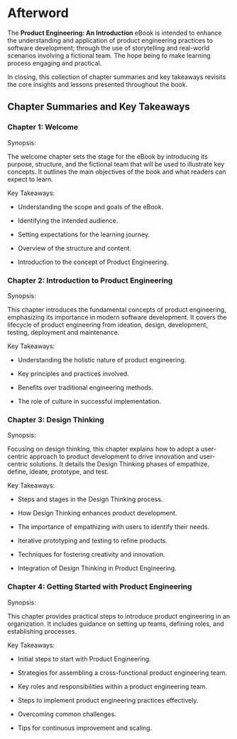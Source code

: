 # Afterword

The **Product Engineering: An Introduction** eBook is intended to enhance the understanding and application of product engineering practices to software development; through the use of storytelling and real-world scenarios involving a fictional team. The hope being to make learning process engaging and practical.

In closing, this collection of chapter summaries and key takeaways revisits the core insights and lessons presented throughout the book.

## Chapter Summaries and Key Takeaways

### Chapter 1: Welcome

Synopsis:

The welcome chapter sets the stage for the eBook by introducing its purpose, structure, and the fictional team that will be used to illustrate key concepts. It outlines the main objectives of the book and what readers can expect to learn.

Key Takeaways:

- Understanding the scope and goals of the eBook.

- Identifying the intended audience.

- Setting expectations for the learning journey.

- Overview of the structure and content.

- Introduction to the concept of Product Engineering.

### Chapter 2: Introduction to Product Engineering

Synopsis:

This chapter introduces the fundamental concepts of product engineering, emphasizing its importance in modern software development. It covers the lifecycle of product engineering from ideation, design, development, testing, deployment and maintenance.

Key Takeaways:

- Understanding the holistic nature of product engineering.

- Key principles and practices involved.

- Benefits over traditional engineering methods.

- The role of culture in successful implementation.

### Chapter 3: Design Thinking

Synopsis:

Focusing on design thinking, this chapter explains how to adopt a user-centric approach to product development to drive innovation and user-centric solutions. It details the Design Thinking phases of empathize, define, ideate, prototype, and test.

Key Takeaways:

- Steps and stages in the Design Thinking process.

- How Design Thinking enhances product development.

- The importance of empathizing with users to identify their needs.

- Iterative prototyping and testing to refine products.

- Techniques for fostering creativity and innovation.

- Integration of Design Thinking in Product Engineering.

### Chapter 4: Getting Started with Product Engineering

Synopsis:

This chapter provides practical steps to introduce product engineering in an organization. It includes guidance on setting up teams, defining roles, and establishing processes.

Key Takeaways:

- Initial steps to start with Product Engineering.

- Strategies for assembling a cross-functional product engineering team.

- Key roles and responsibilities within a product engineering team.

- Steps to implement product engineering practices effectively.

- Overcoming common challenges.

- Tips for continuous improvement and scaling.
